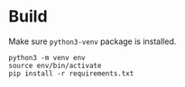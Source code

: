 Build
=====

Make sure `python3-venv` package is installed.

```
python3 -m venv env
source env/bin/activate
pip install -r requirements.txt
```
